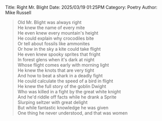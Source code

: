 Title: Right Mr. Blight
Date: 2025/03/19 01:25PM
Category: Poetry
Author: Mike Russell

> Old Mr. Blight was always right<br>
> He knew the name of every mite<br>
> He even knew every mountain's height<br>
> He could explain why crocodiles bite<br>
> Or tell about fossils like ammonites<br>
> Or how in the sky a kite could take flight<br>
> He even knew spooky sprites that fright<br>
> In forest glens when it's dark at night<br>
> Whose flight comes early with morning light<br>
> He knew the knots that are very tight<br>
> And how to beat a shark in a deadly fight<br>
> He could calculate the speed of a bird in flight<br>
> He knew the full story of the goblin Dwight<br>
> Who was killed in a fight by the great white knight<br>
> And he'd riddle off facts while he drank a Sprite<br>
> Slurping seltzer with great delight<br>
> But while fantastic knowledge he was given<br>
> One thing he never understood, and that was women
